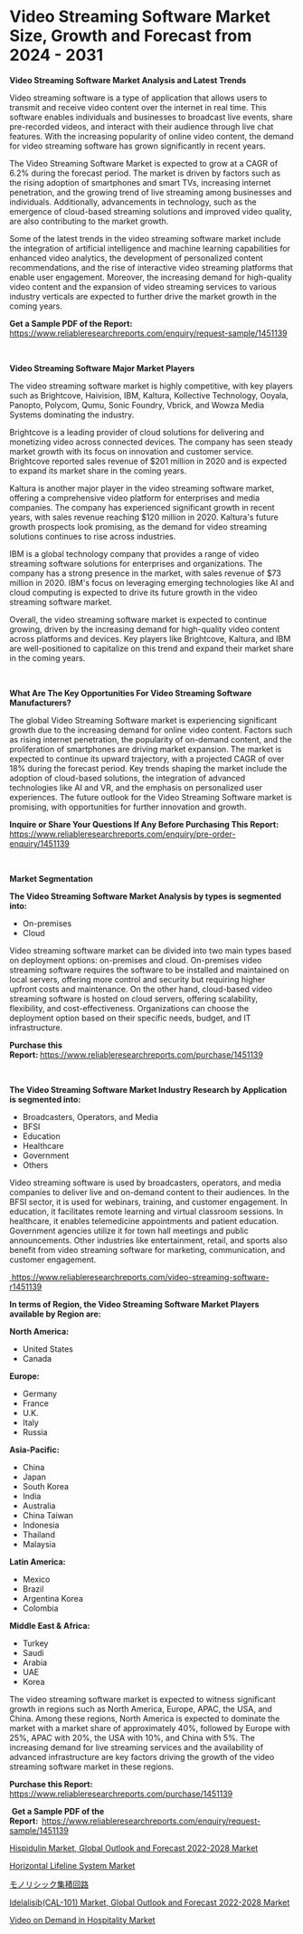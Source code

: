 <p><h1>Video Streaming Software Market Size, Growth and Forecast from 2024 - 2031</h1></p><p><strong>Video Streaming Software Market Analysis and Latest Trends</strong></p>
<p><p>Video streaming software is a type of application that allows users to transmit and receive video content over the internet in real time. This software enables individuals and businesses to broadcast live events, share pre-recorded videos, and interact with their audience through live chat features. With the increasing popularity of online video content, the demand for video streaming software has grown significantly in recent years.</p><p>The Video Streaming Software Market is expected to grow at a CAGR of 6.2% during the forecast period. The market is driven by factors such as the rising adoption of smartphones and smart TVs, increasing internet penetration, and the growing trend of live streaming among businesses and individuals. Additionally, advancements in technology, such as the emergence of cloud-based streaming solutions and improved video quality, are also contributing to the market growth.</p><p>Some of the latest trends in the video streaming software market include the integration of artificial intelligence and machine learning capabilities for enhanced video analytics, the development of personalized content recommendations, and the rise of interactive video streaming platforms that enable user engagement. Moreover, the increasing demand for high-quality video content and the expansion of video streaming services to various industry verticals are expected to further drive the market growth in the coming years.</p></p>
<p><strong>Get a Sample PDF of the Report:&nbsp;</strong> <a href="https://www.reliableresearchreports.com/enquiry/request-sample/1451139">https://www.reliableresearchreports.com/enquiry/request-sample/1451139</a></p>
<p>&nbsp;</p>
<p><strong>Video Streaming Software Major Market Players</strong></p>
<p><p>The video streaming software market is highly competitive, with key players such as Brightcove, Haivision, IBM, Kaltura, Kollective Technology, Ooyala, Panopto, Polycom, Qumu, Sonic Foundry, Vbrick, and Wowza Media Systems dominating the industry.</p><p>Brightcove is a leading provider of cloud solutions for delivering and monetizing video across connected devices. The company has seen steady market growth with its focus on innovation and customer service. Brightcove reported sales revenue of $201 million in 2020 and is expected to expand its market share in the coming years.</p><p>Kaltura is another major player in the video streaming software market, offering a comprehensive video platform for enterprises and media companies. The company has experienced significant growth in recent years, with sales revenue reaching $120 million in 2020. Kaltura's future growth prospects look promising, as the demand for video streaming solutions continues to rise across industries.</p><p>IBM is a global technology company that provides a range of video streaming software solutions for enterprises and organizations. The company has a strong presence in the market, with sales revenue of $73 million in 2020. IBM's focus on leveraging emerging technologies like AI and cloud computing is expected to drive its future growth in the video streaming software market.</p><p>Overall, the video streaming software market is expected to continue growing, driven by the increasing demand for high-quality video content across platforms and devices. Key players like Brightcove, Kaltura, and IBM are well-positioned to capitalize on this trend and expand their market share in the coming years.</p></p>
<p>&nbsp;</p>
<p><strong>What Are The Key Opportunities For Video Streaming Software Manufacturers?</strong></p>
<p><p>The global Video Streaming Software market is experiencing significant growth due to the increasing demand for online video content. Factors such as rising internet penetration, the popularity of on-demand content, and the proliferation of smartphones are driving market expansion. The market is expected to continue its upward trajectory, with a projected CAGR of over 18% during the forecast period. Key trends shaping the market include the adoption of cloud-based solutions, the integration of advanced technologies like AI and VR, and the emphasis on personalized user experiences. The future outlook for the Video Streaming Software market is promising, with opportunities for further innovation and growth.</p></p>
<p><strong>Inquire or Share Your Questions If Any Before Purchasing This Report:</strong> <a href="https://www.reliableresearchreports.com/enquiry/pre-order-enquiry/1451139">https://www.reliableresearchreports.com/enquiry/pre-order-enquiry/1451139</a></p>
<p>&nbsp;</p>
<p><strong>Market Segmentation</strong></p>
<p><strong>The Video Streaming Software Market Analysis by types is segmented into:</strong></p>
<p><ul><li>On-premises</li><li>Cloud</li></ul></p>
<p><p>Video streaming software market can be divided into two main types based on deployment options: on-premises and cloud. On-premises video streaming software requires the software to be installed and maintained on local servers, offering more control and security but requiring higher upfront costs and maintenance. On the other hand, cloud-based video streaming software is hosted on cloud servers, offering scalability, flexibility, and cost-effectiveness. Organizations can choose the deployment option based on their specific needs, budget, and IT infrastructure.</p></p>
<p><strong>Purchase this Report:&nbsp;</strong><a href="https://www.reliableresearchreports.com/purchase/1451139">https://www.reliableresearchreports.com/purchase/1451139</a></p>
<p>&nbsp;</p>
<p><strong>The Video Streaming Software Market Industry Research by Application is segmented into:</strong></p>
<p><ul><li>Broadcasters, Operators, and Media</li><li>BFSI</li><li>Education</li><li>Healthcare</li><li>Government</li><li>Others</li></ul></p>
<p><p>Video streaming software is used by broadcasters, operators, and media companies to deliver live and on-demand content to their audiences. In the BFSI sector, it is used for webinars, training, and customer engagement. In education, it facilitates remote learning and virtual classroom sessions. In healthcare, it enables telemedicine appointments and patient education. Government agencies utilize it for town hall meetings and public announcements. Other industries like entertainment, retail, and sports also benefit from video streaming software for marketing, communication, and customer engagement.</p></p>
<p><a href="https://www.reliableresearchreports.com/video-streaming-software-r1451139">&nbsp;https://www.reliableresearchreports.com/video-streaming-software-r1451139</a></p>
<p><strong>In terms of Region, the Video Streaming Software Market Players available by Region are:</strong></p>
<p>
    <p> <strong> North America: </strong>
        <ul>
            <li>United States</li>
            <li>Canada</li>
        </ul>
        </p> 
    <p> <strong> Europe: </strong>
        <ul>
            <li>Germany</li>
            <li>France</li>
            <li>U.K.</li>
            <li>Italy</li>
            <li>Russia</li>
        </ul>
        </p> 
    <p> <strong> Asia-Pacific: </strong>
        <ul>
            <li>China</li>
            <li>Japan</li>
            <li>South Korea</li>
            <li>India</li>
            <li>Australia</li>
            <li>China Taiwan</li>
            <li>Indonesia</li>
            <li>Thailand</li>
            <li>Malaysia</li>
        </ul>
        </p> 
    <p> <strong> Latin America: </strong>
        <ul>
            <li>Mexico</li>
            <li>Brazil</li>
            <li>Argentina Korea</li>
            <li>Colombia</li>
        </ul>
        </p> 
    <p> <strong> Middle East & Africa: </strong>
        <ul>
            <li>Turkey</li>
            <li>Saudi</li>
            <li>Arabia</li>
            <li>UAE</li>
            <li>Korea</li>
        </ul>
    </p>
    </p>
<p><p>The video streaming software market is expected to witness significant growth in regions such as North America, Europe, APAC, the USA, and China. Among these regions, North America is expected to dominate the market with a market share of approximately 40%, followed by Europe with 25%, APAC with 20%, the USA with 10%, and China with 5%. The increasing demand for live streaming services and the availability of advanced infrastructure are key factors driving the growth of the video streaming software market in these regions.</p></p>
<p><strong>Purchase this Report: </strong><a href="https://www.reliableresearchreports.com/purchase/1451139">https://www.reliableresearchreports.com/purchase/1451139</a></p>
<p>&nbsp;<strong>Get a Sample PDF of the Report:&nbsp;&nbsp;</strong><a href="https://www.reliableresearchreports.com/enquiry/request-sample/1451139">https://www.reliableresearchreports.com/enquiry/request-sample/1451139</a></p>
<p><strong></strong></p>
<p><p><a href="https://www.linkedin.com/pulse/hispidulin-market-global-outlook-forecast-2022-2028-size-cbqnc">Hispidulin Market, Global Outlook and Forecast 2022-2028 Market</a></p><p><a href="https://issuu.com/reportprime-2/docs/horizontal-lifeline-system-market-size-2030.pptx">Horizontal Lifeline System Market</a></p><p><a href="https://github.com/CarlieShields/Market-Research-Report-List-1/blob/main/791429811132.md">モノリシック集積回路</a></p><p><a href="https://www.linkedin.com/pulse/idelalisibcal-101-market-global-outlook-forecast-2022-2028-1rduc">Idelalisib(CAL-101) Market, Global Outlook and Forecast 2022-2028 Market</a></p><p><a href="https://github.com/gladysalidde/Market-Research-Report-List-1/blob/main/video-on-demand-in-hospitality-market.md">Video on Demand in Hospitality Market</a></p></p>